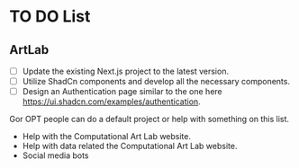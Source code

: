 # TO DO List

## ArtLab

- [ ] Update the existing Next.js project to the latest version.
- [ ] Utilize ShadCn components and develop all the necessary components.
- [ ] Design an Authentication page similar to the one here https://ui.shadcn.com/examples/authentication.

Gor OPT people can do a default project or help with something on this list.  

* Help with the Computational Art Lab website. 
* Help with data related the Computational Art Lab website. 
* Social media bots  

